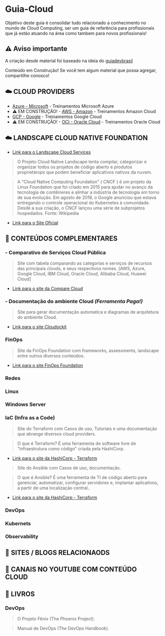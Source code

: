 # Guia-Cloud
Objetivo deste guia é consolidar tudo relacionado a conhecimento no mundo de Cloud Computing, ser um guia de referência para profissionais que já estão atuando na área como tambem para novos profissionais!

## ⚠️ Aviso importante

A criação desde material foi baseado na ideia do [guiadevbrasil](https://github.com/arthurspk/guiadevbrasil)

Conteúdo em Construção!
Se você tem algum material que possa agregar, compartilhe conosco!


## ☁️ CLOUD PROVIDERS

- [Azure - Microsoft](https://github.com/michelbalazs/Guia-Microsoft) - Treinamentos Microsoft Azure
- ⚠️ EM CONSTRUÇÃO! - [AWS - Amazon](https://github.com/michelbalazs/Guia-AWS) - Treinamentos Amazon Cloud
- [GCP - Google](https://github.com/michelbalazs/Guia-GCP) - Treinamentos Google Cloud
- ⚠️ EM CONSTRUÇÃO! - [OCI - Oracle Cloud](https://github.com/michelbalazs/Guia-OCI) - Treinamentos Oracle Cloud

## ☁️ LANDSCAPE CLOUD NATIVE FOUNDATION

- [Link para o Landscape Cloud Services](https://landscape.cncf.io/) 
> O Projeto Cloud Native Landscape tenta compilar, categorizar e organizar todos os projetos de código aberto e produtos proprietárops que podem beneficiar aplicativos nativos da nuvem.

> A "Cloud Native Computing Foundation" ( CNCF ) é um projeto da Linux Foundation que foi criado em 2015 para ajudar no avanço da tecnologia de contêineres e alinhar a indústria de tecnologia em torno de sua evolução.
Em agosto de 2018, o Google anunciou que estava entregando o controle operacional do Kubernetes à comunidade. Desde a sua criação, o CNCF lançou uma série de subprojetos hospedados.
Fonte: Wikipedia

- [Link para o Site Oficial](https://www.cncf.io/)

## 🍺 CONTEÚDOS COMPLEMENTARES

   ### - Comparativo de Serviços Cloud Pública
   > Site com tabela comparando as categorias e serviços de recursos das principais clouds, e seus respectivos nomes.  [AWS, Azure, Google Cloud, IBM Cloud, Oracle Cloud, Alibaba Cloud, Huawei Cloud]
   - [Link para o site da Compare Cloud](https://comparecloud.in/)
   
   ### - Documentação do ambiente Cloud *(Ferramenta Paga!)*
   > Site para gerar documentação automatica e diagramas de arquitetura do ambiente Cloud.
   - [Link para o site Cloudockit](https://www.cloudockit.com/)

   ### FinOps
   > Site da FinOps Foundation com frameworks, assessments, landscape entre outros diversos conteúdos.
   - [Link para o site FinOps Foundation](https://www.finops.org/)

   ### Redes

   ### Linux

   ### Windows Server

   ### IaC (Infra as a Code)
   > Site do Terraform com Casos de uso, Tutoriais e uma documentação que abrange diversos cloud providers.

   > O que é Terraform? É uma ferramenta de software livre de "infraestrutura como código" criada pela HashiCorp.
   - [Link para o site da HashiCorp - Terraform](https://www.terraform.io/)

   > Site do Ansible com Casos de uso, documentação.

   > O que é Ansible? É uma ferramenta de TI de código aberto para gerenciar, automatizar, configurar servidores e, implantar aplicativos, a partir de uma localização central..
   - [Link para o site da HashiCorp - Terraform](https://www.ansible.com/)

   ### DevOps

   ### Kubernets
    
   ### Observability

## 📂 SITES / BLOGS RELACIONAODS

## 📂 CANAIS NO YOUTUBE COM CONTEÚDO CLOUD

## 📁 LIVROS

   ### DevOps
   > O Projeto Fênix (The Phoenix Project).

   > Manual de DevOps (The DevOps Handbook).
